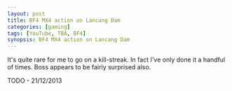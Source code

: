 ```yaml
---
layout: post
title: BF4 MX4 action on Lancang Dam
categories: [gaming]
tags: [YouTube, TBA, BF4]
synopsis: BF4 MX4 action on Lancang Dam
---
```

It's quite rare for me to go on a kill-streak. In fact I've only done it a handful of times. Boss appears to be fairly surprised also.

TODO - 21/12/2013